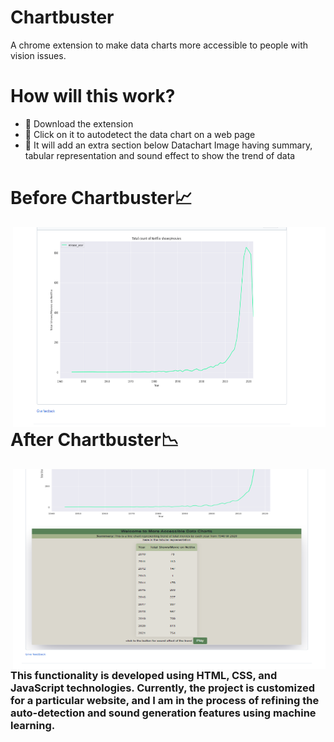 # Chartbuster
A chrome extension to make data charts more accessible to people with vision issues.

# How will this work?

- 📌 Download the extension
- 📌 Click on it to autodetect the data chart on a web page
- 📌 It will add an extra section below Datachart Image having summary, tabular representation and sound effect to show the trend of data

# Before Chartbuster📈 
<p><img align="right" alt="GIF" src="https://github.com/AyuDwi1996/Chartbuster/blob/main/Before_Chartbuster.PNG" width="500" height="320" /></p>

# After Chartbuster📉 
<p><img align="right" alt="GIF" src="https://github.com/AyuDwi1996/Chartbuster/blob/main/After_Chartbuster.PNG" width="500" height="320" /></p>

### This functionality is developed using HTML, CSS, and JavaScript technologies. Currently, the project is customized for a particular website, and I am in the process of refining the auto-detection and sound generation features using machine learning.
